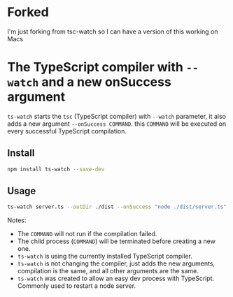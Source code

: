 # Forked
I'm just forking from tsc-watch so I can have a version of this working on Macs

# The TypeScript compiler with `--watch` and a new onSuccess argument
`ts-watch` starts the `tsc` (TypeScript compiler) with `--watch` parameter, it also adds a new argument `--onSuccess COMMAND`. this `COMMAND` will be executed on every successful TypeScript compilation.

## Install

```sh
npm install ts-watch --save-dev
```

## Usage

```sh
ts-watch server.ts --outDir ./dist --onSuccess "node ./dist/server.ts"
```


Notes:
* The `COMMAND` will not run if the compilation failed.
* The child process (`COMMAND`) will be terminated before creating a new one.
* `ts-watch` is using the currently installed TypeScript compiler.
* `ts-watch` is not changing the compiler, just adds the new arguments, compilation is the same, and all other arguments are the same.
* `ts-watch` was created to allow an easy dev process with TypeScript. Commonly used to restart a node server.
